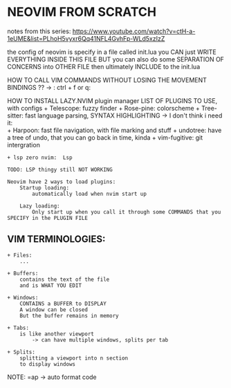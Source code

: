 # NEOVIM FROM SCRATCH 
notes from this series: https://www.youtube.com/watch?v=ctH-a-1eUME&list=PLhoH5vyxr6Qq41NFL4GvhFp-WLd5xzIzZ

the config of neovim is specify in a file called init.lua 
you CAN just WRITE EVERYTHING INSIDE THIS FILE 
BUT you can also do some SEPARATION OF CONCERNS into OTHER FILE 
then ultimately INCLUDE to the init.lua 

HOW TO CALL VIM COMMANDS WITHOUT LOSING THE MOVEMENT BINDINGS ?? 
    -> : ctrl + f 
    or q: 

HOW TO INSTALL LAZY.NVIM plugin manager 
LIST OF PLUGINS TO USE, with configs 
    + Telescope: fuzzy finder 
    + Rose-pine: colorscheme
    + Tree-sitter: fast language parsing, SYNTAX HIGHLIGHTING
    -> I don't think i need it:  
        + Harpoon: fast file navigation, with file marking and stuff 
        + undotree: have a tree of undo, that you can go back in time, kinda 
        + vim-fugitive: git intergration

    + lsp zero nvim:  Lsp 

    TODO: LSP thingy still NOT WORKING 

    Neovim have 2 ways to load plugins: 
        Startup loading: 
            automatically load when nvim start up

        Lazy loading: 
            Only start up when you call it through some COMMANDS that you SPECIFY in the PLUGIN FILE  

## VIM TERMINOLOGIES: 
    + Files: 
        ... 

    + Buffers:
        contains the text of the file 
        and is WHAT YOU EDIT 

    + Windows: 
        CONTAINS a BUFFER to DISPLAY 
        A window can be closed 
        But the buffer remains in memory 

    + Tabs: 
        is like another viewport    
            -> can have multiple windows, splits per tab 

    + Splits: 
        splitting a viewport into n section 
        to display windows

NOTE: 
    =ap -> auto format code 
    
